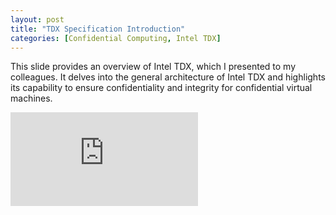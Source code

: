 ```yaml
---
layout: post
title: "TDX Specification Introduction"
categories: [Confidential Computing, Intel TDX]
---
```


This slide provides an overview of Intel TDX, which I presented to my colleagues. 
It delves into the general architecture of Intel TDX and highlights its capability 
to ensure confidentiality and integrity for confidential virtual machines.


<link rel="stylesheet" href="/assets/css/styles.css"> 

<div class="iframe-container">
  <iframe src="https://onedrive.live.com/embed?resid=B1DD2A54FA983FCD%21298&amp;authkey=!ACMSjcHUovRCmrc&amp;em=2&amp;wdAr=1.7777777777777777&amp;wdEaaCheck=0" frameborder="0">This is an embedded <a target="_blank" href="https://office.com">Microsoft Office</a> presentation, powered by <a target="_blank" href="https://office.com/webapps">Office</a>.</iframe>
</div>

